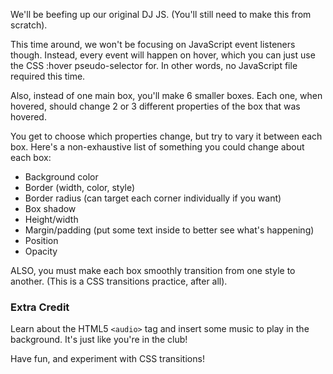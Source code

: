 We'll be beefing up our original DJ JS. (You'll still need to make this from scratch).

This time around, we won't be focusing on JavaScript event listeners though. Instead, every event will happen on hover, which you can just use the CSS :hover pseudo-selector for. In other words, no JavaScript file required this time.

Also, instead of one main box, you'll make 6 smaller boxes. Each one, when hovered, should change 2 or 3 different properties of the box that was hovered.

You get to choose which properties change, but try to vary it between each box. Here's a non-exhaustive list of something you could change about each box:

- Background color
- Border (width, color, style)
- Border radius (can target each corner individually if you want)
- Box shadow
- Height/width
- Margin/padding (put some text inside to better see what's happening)
- Position
- Opacity

ALSO, you must make each box smoothly transition from one style to another. (This is a CSS transitions practice, after all).

### **Extra Credit**

Learn about the HTML5 `<audio>` tag and insert some music to play in the background. It's just like you're in the club!

Have fun, and experiment with CSS transitions!